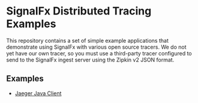 # SignalFx Distributed Tracing Examples

This repository contains a set of simple example applications that demonstrate
using SignalFx with various open source tracers.  We do not yet have our own
tracer, so you must use a third-party tracer configured to send to the SignalFx
ingest server using the Zipkin v2 JSON format.

## Examples

 - [Jaeger Java Client](./jaeger-java)

